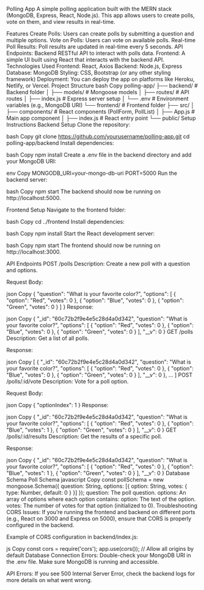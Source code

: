 Polling App
A simple polling application built with the MERN stack (MongoDB, Express, React, Node.js). This app allows users to create polls, vote on them, and view results in real-time.

Features
Create Polls: Users can create polls by submitting a question and multiple options.
Vote on Polls: Users can vote on available polls.
Real-time Poll Results: Poll results are updated in real-time every 5 seconds.
API Endpoints: Backend RESTful API to interact with polls data.
Frontend: A simple UI built using React that interacts with the backend API.
Technologies Used
Frontend: React, Axios
Backend: Node.js, Express
Database: MongoDB
Styling: CSS, Bootstrap (or any other styling framework)
Deployment: You can deploy the app on platforms like Heroku, Netlify, or Vercel.
Project Structure
bash
Copy
polling-app/
├── backend/                    # Backend folder
│   ├── models/                 # Mongoose models
│   ├── routes/                 # API routes
│   ├── index.js                # Express server setup
│   └── .env                    # Environment variables (e.g., MongoDB URI)
└── frontend/                   # Frontend folder
    ├── src/
    │   ├── components/         # React components (PollForm, PollList)
    │   ├── App.js              # Main app component
    │   ├── index.js            # React entry point
    └── public/
Setup Instructions
Backend Setup
Clone the repository:

bash
Copy
git clone https://github.com/yourusername/polling-app.git
cd polling-app/backend
Install dependencies:

bash
Copy
npm install
Create a .env file in the backend directory and add your MongoDB URI:

env
Copy
MONGODB_URI=your-mongo-db-uri
PORT=5000
Run the backend server:

bash
Copy
npm start
The backend should now be running on http://localhost:5000.

Frontend Setup
Navigate to the frontend folder:

bash
Copy
cd ../frontend
Install dependencies:

bash
Copy
npm install
Start the React development server:

bash
Copy
npm start
The frontend should now be running on http://localhost:3000.

API Endpoints
POST /polls
Description: Create a new poll with a question and options.

Request Body:

json
Copy
{
  "question": "What is your favorite color?",
  "options": [
    { "option": "Red", "votes": 0 },
    { "option": "Blue", "votes": 0 },
    { "option": "Green", "votes": 0 }
  ]
}
Response:

json
Copy
{
  "_id": "60c72b2f9e4e5c28d4a0d342",
  "question": "What is your favorite color?",
  "options": [
    { "option": "Red", "votes": 0 },
    { "option": "Blue", "votes": 0 },
    { "option": "Green", "votes": 0 }
  ],
  "__v": 0
}
GET /polls
Description: Get a list of all polls.

Response:

json
Copy
[
  {
    "_id": "60c72b2f9e4e5c28d4a0d342",
    "question": "What is your favorite color?",
    "options": [
      { "option": "Red", "votes": 0 },
      { "option": "Blue", "votes": 0 },
      { "option": "Green", "votes": 0 }
    ],
    "__v": 0
  },
  ...
]
POST /polls/:id/vote
Description: Vote for a poll option.

Request Body:

json
Copy
{
  "optionIndex": 1
}
Response:

json
Copy
{
  "_id": "60c72b2f9e4e5c28d4a0d342",
  "question": "What is your favorite color?",
  "options": [
    { "option": "Red", "votes": 0 },
    { "option": "Blue", "votes": 1 },
    { "option": "Green", "votes": 0 }
  ],
  "__v": 0
}
GET /polls/:id/results
Description: Get the results of a specific poll.

Response:

json
Copy
{
  "_id": "60c72b2f9e4e5c28d4a0d342",
  "question": "What is your favorite color?",
  "options": [
    { "option": "Red", "votes": 0 },
    { "option": "Blue", "votes": 1 },
    { "option": "Green", "votes": 0 }
  ],
  "__v": 0
}
Database Schema
Poll Schema
javascript
Copy
const pollSchema = new mongoose.Schema({
  question: String,
  options: [{ option: String, votes: { type: Number, default: 0 } }]
});
question: The poll question.
options: An array of options where each option contains:
option: The text of the option.
votes: The number of votes for that option (initialized to 0).
Troubleshooting
CORS Issues: If you’re running the frontend and backend on different ports (e.g., React on 3000 and Express on 5000), ensure that CORS is properly configured in the backend.

Example of CORS configuration in backend/index.js:

js
Copy
const cors = require('cors');
app.use(cors());  // Allow all origins by default
Database Connection Errors: Double-check your MongoDB URI in the .env file. Make sure MongoDB is running and accessible.

API Errors: If you see 500 Internal Server Error, check the backend logs for more details on what went wrong.
